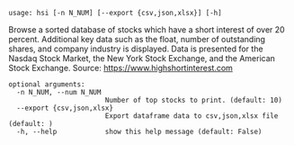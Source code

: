 ```
usage: hsi [-n N_NUM] [--export {csv,json,xlsx}] [-h]
```

Browse a sorted database of stocks which have a short interest of over 20 percent. Additional key data such as the float, number of outstanding shares, and company industry is displayed. Data is presented for the Nasdaq Stock Market, the New York Stock Exchange, and the American Stock Exchange. Source: https://www.highshortinterest.com

```
optional arguments:
  -n N_NUM, --num N_NUM
                        Number of top stocks to print. (default: 10)
  --export {csv,json,xlsx}
                        Export dataframe data to csv,json,xlsx file (default: )
  -h, --help            show this help message (default: False)
```
